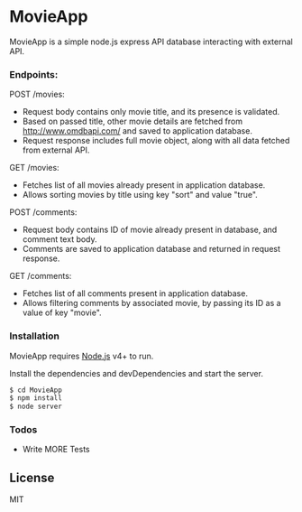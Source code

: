 # MovieApp


MovieApp is a simple node.js express API database interacting with external API.

### Endpoints:

POST /movies:
- Request body contains only movie title, and its presence is validated.
- Based on passed title, other movie details are fetched from http://www.omdbapi.com/ and saved to application database.
- Request response includes full movie object, along with all data fetched from external API.

GET /movies:
- Fetches list of all movies already present in application database.
- Allows sorting movies by title using key "sort" and value "true".

POST /comments:
- Request body contains ID of movie already present in database, and comment text body.
- Comments are saved to application database and returned in request response.

GET /comments:
- Fetches list of all comments present in application database.
- Allows filtering comments by associated movie, by passing its ID as a value of key "movie".

### Installation

MovieApp requires [Node.js](https://nodejs.org/) v4+ to run.

Install the dependencies and devDependencies and start the server.

```sh
$ cd MovieApp
$ npm install 
$ node server
```


### Todos

 - Write MORE Tests


License
----

MIT
